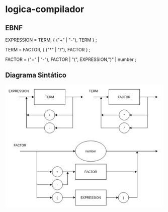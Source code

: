 # logica-compilador

## EBNF

EXPRESSION = TERM, { ("+" | "-"), TERM } ;

TERM = FACTOR, { ("*" | "/"), FACTOR } ;

FACTOR = ("+" | "-"), FACTOR | "(", EXPRESSION,")" | number ;


## Diagrama Sintático

![alt text](https://github.com/gDuarteg/logica-compilador/blob/main/ds.png)

